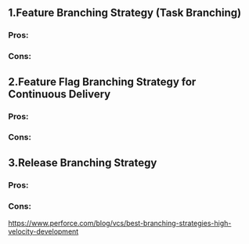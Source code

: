 ## 1.Feature Branching Strategy (Task Branching)
### Pros:
### Cons:

## 2.Feature Flag Branching Strategy for Continuous Delivery
### Pros:
### Cons:

## 3.Release Branching Strategy
### Pros:
### Cons:

https://www.perforce.com/blog/vcs/best-branching-strategies-high-velocity-development
